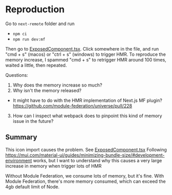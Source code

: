 # Reproduction

Go to `next-remote` folder and run
* `npm ci`
* `npm run dev:mf`

Then go to [ExposedComponent.tsx](./next-remote/components/ExposedComponent.tsx). Click somewhere in the file, and run "cmd + s" (macos) or "ctrl + s" (windows) to trigger HMR. To reproduce the memory increase, I spammed "cmd + s" to retrigger HMR around 100 times, waited a little, then repeated.

Questions:
1. Why does the memory increase so much?
2. Why isn't the memory released?
 * It might have to do with the HMR implementation of Next.js MF plugin? https://github.com/module-federation/universe/pull/228
3. How can I inspect what webpack does to pinpoint this kind of memory issue in the future?

## Summary

This icon import causes the problem. See [ExposedComponent.tsx](./next-remote/components/ExposedComponent.tsx)
Following https://mui.com/material-ui/guides/minimizing-bundle-size/#development-environment
works, but I want to understand why this causes a very large increase
in memory when trigger lots of HMR

Without Module Federation, we consume lots of memory, but it's fine.
With Module Federation, there's more memory consumed, which can exceed
the 4gb default limit of Node.

